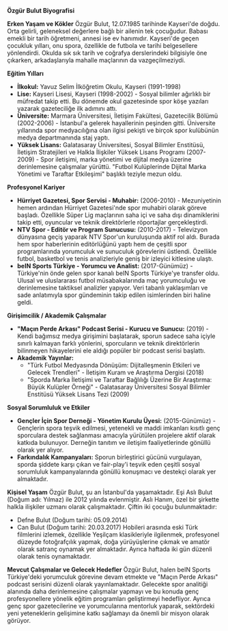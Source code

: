 **Özgür Bulut Biyografisi**

**Erken Yaşam ve Kökler**
Özgür Bulut, 12.07.1985 tarihinde Kayseri'de doğdu. Orta gelirli, geleneksel değerlere bağlı bir ailenin tek çocuğudur. Babası emekli bir tarih öğretmeni, annesi ise ev hanımıdır. Kayseri'de geçen çocukluk yılları, onu spora, özellikle de futbola ve tarihi belgesellere yönlendirdi. Okulda sık sık tarih ve coğrafya derslerindeki bilgisiyle öne çıkarken, arkadaşlarıyla mahalle maçlarının da vazgeçilmeziydi.

**Eğitim Yılları**
*   **İlkokul:** Yavuz Selim İlköğretim Okulu, Kayseri (1991-1998)
*   **Lise:** Kayseri Lisesi, Kayseri (1998-2002) - Sosyal bilimler ağırlıklı bir müfredat takip etti. Bu dönemde okul gazetesinde spor köşe yazıları yazarak gazeteciliğe ilk adımını attı.
*   **Üniversite:** Marmara Üniversitesi, İletişim Fakültesi, Gazetecilik Bölümü (2002-2006) - İstanbul'a gelerek hayallerinin peşinden gitti. Üniversite yıllarında spor medyacılığına olan ilgisi pekişti ve birçok spor kulübünün medya departmanında staj yaptı.
*   **Yüksek Lisans:** Galatasaray Üniversitesi, Sosyal Bilimler Enstitüsü, İletişim Stratejileri ve Halkla İlişkiler Yüksek Lisans Programı (2007-2009) - Spor iletişimi, marka yönetimi ve dijital medya üzerine derinlemesine çalışmalar yürüttü. "Futbol Kulüplerinde Dijital Marka Yönetimi ve Taraftar Etkileşimi" başlıklı teziyle mezun oldu.

**Profesyonel Kariyer**
*   **Hürriyet Gazetesi, Spor Servisi - Muhabir:** (2006-2010) - Mezuniyetinin hemen ardından Hürriyet Gazetesi'nde spor muhabiri olarak göreve başladı. Özellikle Süper Lig maçlarının saha içi ve saha dışı dinamiklerini takip etti, oyuncular ve teknik direktörlerle röportajlar gerçekleştirdi.
*   **NTV Spor - Editör ve Program Sunucusu:** (2010-2017) - Televizyon dünyasına geçiş yaparak NTV Spor'un kuruluşunda aktif rol aldı. Burada hem spor haberlerinin editörlüğünü yaptı hem de çeşitli spor programlarında yorumculuk ve sunuculuk görevlerini üstlendi. Özellikle futbol, basketbol ve tenis analizleriyle geniş bir izleyici kitlesine ulaştı.
*   **beIN Sports Türkiye - Yorumcu ve Analist:** (2017-Günümüz) - Türkiye'nin önde gelen spor kanalı beIN Sports Türkiye'ye transfer oldu. Ulusal ve uluslararası futbol müsabakalarında maç yorumculuğu ve derinlemesine taktiksel analizler yapıyor. Veri tabanlı yaklaşımları ve sade anlatımıyla spor gündeminin takip edilen isimlerinden biri haline geldi.

**Girişimcilik / Akademik Çalışmalar**
*   **"Maçın Perde Arkası" Podcast Serisi - Kurucu ve Sunucu:** (2019) - Kendi bağımsız medya girişimini başlatarak, sporun sadece saha içiyle sınırlı kalmayan farklı yönlerini, sporcuların ve teknik direktörlerin bilinmeyen hikayelerini ele aldığı popüler bir podcast serisi başlattı.
*   **Akademik Yayınlar:**
    *   "Türk Futbol Medyasında Dönüşüm: Dijitalleşmenin Etkileri ve Gelecek Trendleri" - İletişim Kuram ve Araştırma Dergisi (2018)
    *   "Sporda Marka İletişimi ve Taraftar Bağlılığı Üzerine Bir Araştırma: Büyük Kulüpler Örneği" - Galatasaray Üniversitesi Sosyal Bilimler Enstitüsü Yüksek Lisans Tezi (2009)

**Sosyal Sorumluluk ve Etkiler**
*   **Gençler İçin Spor Derneği - Yönetim Kurulu Üyesi:** (2015-Günümüz) - Gençlerin spora teşvik edilmesi, yetenekli ve maddi imkanları kısıtlı genç sporculara destek sağlanması amacıyla yürütülen projelere aktif olarak katkıda bulunuyor. Derneğin tanıtım ve iletişim faaliyetlerinde gönüllü olarak yer alıyor.
*   **Farkındalık Kampanyaları:** Sporun birleştirici gücünü vurgulayan, sporda şiddete karşı çıkan ve fair-play'i teşvik eden çeşitli sosyal sorumluluk kampanyalarında gönüllü konuşmacı ve destekçi olarak yer almaktadır.

**Kişisel Yaşam**
Özgür Bulut, şu an İstanbul'da yaşamaktadır. Eşi Aslı Bulut (Doğum adı: Yılmaz) ile 2012 yılında evlenmiştir. Aslı Hanım, özel bir şirkette halkla ilişkiler uzmanı olarak çalışmaktadır. Çiftin iki çocuğu bulunmaktadır:
*   Defne Bulut (Doğum tarihi: 05.09.2014)
*   Can Bulut (Doğum tarihi: 20.03.2017)
Hobileri arasında eski Türk filmlerini izlemek, özellikle Yeşilçam klasikleriyle ilgilenmek, profesyonel düzeyde fotoğrafçılık yapmak, doğa yürüyüşlerine çıkmak ve amatör olarak satranç oynamak yer almaktadır. Ayrıca haftada iki gün düzenli olarak tenis oynamaktadır.

**Mevcut Çalışmalar ve Gelecek Hedefler**
Özgür Bulut, halen beIN Sports Türkiye'deki yorumculuk görevine devam etmekte ve "Maçın Perde Arkası" podcast serisini düzenli olarak yayınlamaktadır. Gelecekte spor analitiği alanında daha derinlemesine çalışmalar yapmayı ve bu konuda genç profesyonellere yönelik eğitim programları geliştirmeyi hedefliyor. Ayrıca genç spor gazetecilerine ve yorumcularına mentorluk yaparak, sektördeki yeni yeteneklerin gelişimine katkı sağlamayı da önemli bir misyon olarak görüyor.